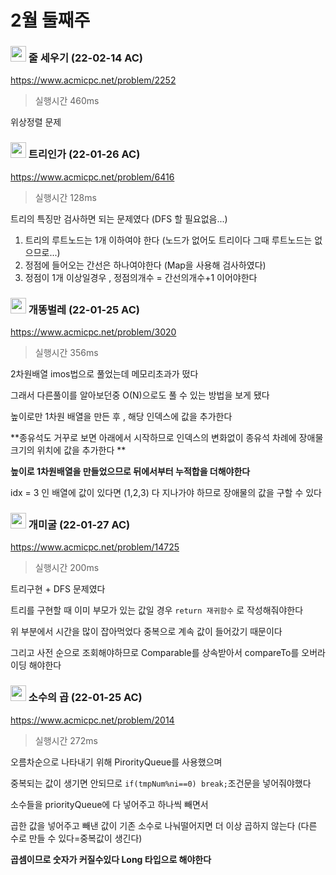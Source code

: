 # 2월 둘째주



###  <img src ="https://d2gd6pc034wcta.cloudfront.net/tier/13.svg" width="25"> 줄 세우기 (22-02-14 AC)

https://www.acmicpc.net/problem/2252

> 실행시간 460ms

위상정렬 문제



### <img src ="https://d2gd6pc034wcta.cloudfront.net/tier/11.svg" width="25"> 트리인가 (22-01-26 AC)

https://www.acmicpc.net/problem/6416

> 실행시간 128ms

트리의 특징만 검사하면 되는 문제였다 (DFS 할 필요없음...)

1.  트리의 루트노드는 1개 이하여야 한다  (노드가 없어도 트리이다 그때 루트노드는 없으므로...)
2.  정점에 들어오는 간선은 하나여야한다 (Map을 사용해 검사하였다)
3.  정점이 1개 이상일경우 , 정점의개수 = 간선의개수+1 이어야한다





### <img src ="https://d2gd6pc034wcta.cloudfront.net/tier/11.svg" width="25"> 개똥벌레 (22-01-25 AC)

https://www.acmicpc.net/problem/3020

> 실행시간 356ms

2차원배열 imos법으로 풀었는데 메모리초과가 떴다 

그래서 다른풀이를 알아보던중 O(N)으로도 풀 수 있는 방법을 보게 됐다

높이로만 1차원 배열을 만든 후 , 해당 인덱스에 값을 추가한다 

**종유석도 거꾸로 보면 아래에서 시작하므로 인덱스의 변화없이 종유석 차례에 장애물크기의 위치에 값을 추가한다 **

**높이로 1차원배열을 만들었으므로 뒤에서부터 누적합을 더해야한다**

idx = 3 인 배열에 값이 있다면 (1,2,3) 다 지나가야 하므로 장애물의 값을 구할 수 있다





### <img src ="https://d2gd6pc034wcta.cloudfront.net/tier/14.svg" width="25"> 개미굴 (22-01-27 AC)

https://www.acmicpc.net/problem/14725

> 실행시간 200ms

트리구현 + DFS 문제였다

트리를 구현할 때 이미 부모가 있는 값일 경우 `return 재귀함수` 로 작성해줘야한다

위 부분에서 시간을 많이 잡아먹었다 중복으로 계속 값이 들어갔기 때문이다 

그리고 사전 순으로 조회해야하므로 Comparable를 상속받아서 compareTo를 오버라이딩 해야한다





### <img src ="https://d2gd6pc034wcta.cloudfront.net/tier/15.svg" width="25"> 소수의 곱 (22-01-25 AC)

https://www.acmicpc.net/problem/2014

> 실행시간 272ms

오름차순으로 나타내기 위해 PirorityQueue를 사용했으며 

중복되는 값이 생기면 안되므로 ` if(tmpNum%ni==0) break; `조건문을 넣어줘야했다

소수들을 priorityQueue에 다 넣어주고 하나씩 빼면서 

곱한 값을 넣어주고 빼낸 값이 기존 소수로 나눠떨어지면 더 이상 곱하지 않는다 (다른 수로 만들 수 있다=중복값이 생긴다)

**곱셈이므로 숫자가 커질수있다 Long 타입으로 해야한다**



